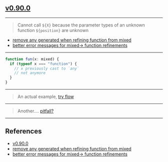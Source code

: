 ## [v0.90.0](https://github.com/facebook/flow/releases/tag/v0.90.0)

---

> Cannot call `${X}` because the parameter types of an unknown function `${position}` are unknown

- [remove any generated when refining function from mixed](https://github.com/facebook/flow/commit/2ac7e1bb79ed3cb329cbfca378d71187b9fdfcb1)
- [better error messages for mixed-> function refinements](https://github.com/facebook/flow/commit/55c52d6e82908767d94e08731fb8d8f481301457)

---

```jsx
function fun(x: mixed) {
  if (typeof x === "function") {
    // x previously cast to `any`
    // not anymore
  }
}
```

---

> An actual example, [try flow](https://flow.org/try/#0C4TwDgpgBA8gRgKwgY2AEQPYQM4DkPADCGAdsAIYCWJAggE51QC8UA3gFBRQC25IcEGrQZ8A-AC4elAB4QAJgBp2AXwDc7dhGlgMdYFGSls+8tmwBXbjnp0+zKAAoMiSfCSpMOfEVIVqNgEpmAD42TihKADNHZwQoADJ4qFiAOl5+QWFbEASk0EgMaNT0gSEbPhTqOS0YaKZ6qABySPMSVEpSRqCOLi5ivlKsiqqayIdGgAsIABtpjC71LmUVIA)

---

> Another.... [pitfall?](https://flow.org/try/#0C4TwDgpgBAKg8gJwOIQHYQQQ2BAzjAHhgD4oBeKACkoEpzSY6AfWAbgCh2AzAV1QGNgASwD2qKMEwBrPIhTosOXHC4xwEIuuKVgALlhy0GbHkJrIxOgG92UKEK5VQkEY+DkyFAOS8BwsV7WtnZQ-GK4IgA2EAB0kSIA5jq0NBx2AL5QEJG40DYhoeFRsfFJwKnB6ezpQA)


---

## References 

- [v0.90.0](https://github.com/facebook/flow/releases/tag/v0.90.0)
- [remove any generated when refining function from mixed](https://github.com/facebook/flow/commit/2ac7e1bb79ed3cb329cbfca378d71187b9fdfcb1)
- [better error messages for mixed-> function refinements](https://github.com/facebook/flow/commit/55c52d6e82908767d94e08731fb8d8f481301457)
